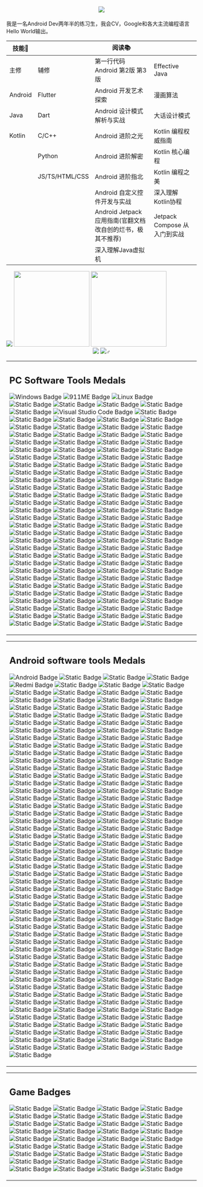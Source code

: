 <h1 align="center"> 
  <a href="https://sunguoqi.com/"> 
    <img src="https://readme-typing-svg.herokuapp.com/?lines=欢迎光临，大佬的点击让我的Github蓬荜生辉!&center=true&size=15"> 
  </a> 
</h1>

我是一名Android Dev两年半的练习生，我会CV，Google和各大主流编程语言Hello World输出。

<!-- 阅读书籍 -->
| 技能🌳    |                | 阅读📚                                   |                        |
|---------|----------------|----------------------------------------|------------------------|
| 主修      | 辅修             | 第一行代码 Android 第2版 第3版                  | Effective Java         |
| Android | Flutter        | Android 开发艺术探索                         | 漫画算法                   |
| Java    | Dart           | Android 设计模式解析与实战                      | 大话设计模式                 |
| Kotlin  | C/C++          | Android 进阶之光                           | Kotlin 编程权威指南          |
|         | Python         | Android 进阶解密                           | Kotlin 核心编程            |
|         | JS/TS/HTML/CSS | Android 进阶指北                           | Kotlin 编程之美            |
|         |                | Android 自定义控件开发与实战                     | 深入理解Kotlin协程           |
|         |                | Android Jetpack 应用指南(官翻文档改自创的烂书，极其不推荐) | Jetpack Compose 从入门到实战 |
|         |                | 深入理解Java虚拟机                            |                        |


<div>
  <!--个性签名-->
  <img src="https://quotes-github-readme.vercel.app/api?type=horizontal&theme=monokai&quote=人生如棋，一步三思，落子无悔。&author=数星星的少年郎">
  <!-- 统计卡片 -->
  <img height="200px" width=”50%“ src="https://github-readme-stats.vercel.app/api?username=TooWhiteT&show_icons=true&count_private=true&hide=contribs,issues&theme=vue-dark&include_all_commits=true&bg_color=140DEG,4facfe,00f2fe&hide_border=true&locale=cn&icon_color=00f2fe&text_color=ffffff&title_color=e2af598"/>
  <img height="200px" width=”50%“ src="https://github-readme-stats.vercel.app/api/top-langs/?username=TooWhiteT&layout=compact&hide_title=true&bg_color=140DEG,4facfe,00f2fe&hide_border=true&text_color=ffffff"/>
</div>
<!-- 访问数据-->
<div align="center">
  <img src="https://komarev.com/ghpvc/?username=TooWhiteT&amp;label=Views&amp;color=0e75b6&amp;style=flat"style="max-width: 100%;">
  <img src="https://badges.pufler.dev/visits/TooWhiteT/TooWhiteT?color=black&logo=github&style=flat-square">♂
</div>

<!--电脑端
图标地址https://www.shields.io/badges
图标地址https://simpleicons.org/
设置示例
URL  https://img.shields.io/badge/Magisk%20%E9%9D%A2%E5%85%B7-%2368BC71
Markdown  ![Static Badge](https://img.shields.io/badge/Magisk%20%E9%9D%A2%E5%85%B7-%2368BC71)
HTML  <img alt="Static Badge" src="https://img.shields.io/badge/Magisk%20%E9%9D%A2%E5%85%B7-%2368BC71">
参数  
badgeContent   Magisk 面具-#68BC71 
-->
<table><td>
<H2>PC Software Tools Medals</H2>

![Windows Badge](https://img.shields.io/badge/Windows-0078D6?logo=windows&logoColor=fff&style=flat)
![911ME Badge](https://img.shields.io/badge/%E9%9B%B7%E7%A5%9E%20911%20ME-%23541BAE?logo=Alienware&logoColor=white)
![Linux Badge](https://img.shields.io/badge/Linux-FCC624?logo=linux&logoColor=000&style=flat)
![Static Badge](https://img.shields.io/badge/Kali%20Linux-%23557C94?logo=Kali%20Linux&logoColor=white)
![Static Badge](https://img.shields.io/badge/RedHat%20Linux-%23EE0000?logo=RedHat%20Linux&logoColor=white)
![Static Badge](https://img.shields.io/badge/ubunto%20Linux-%23E95420?logo=ubuntu%20Linux&logoColor=white)
![Static Badge](https://img.shields.io/badge/Deepin%20Linux-%23007CFF?logo=Deepin%20Linux&logoColor=white)
![Static Badge](https://img.shields.io/badge/Telegram%20Desktop-%2326A5E4?logo=Telegram&logoColor=white)
![Visual Studio Code Badge](https://img.shields.io/badge/Visual%20Studio%20Code-007ACC?logo=visualstudiocode&logoColor=fff&style=flat)
![Static Badge](https://img.shields.io/badge/Arch%20Linux-%231793D1?logo=Arch%20Linux&logoColor=white)
![Static Badge](https://img.shields.io/badge/GitHub%20Desktop-%23181717?logo=GitHub&logoColor=white)
![Static Badge](https://img.shields.io/badge/VMware%20Workstation%20Pro%20%E8%99%9A%E6%8B%9F%E6%9C%BA-%23607078?logoColor=white)
![Static Badge](https://img.shields.io/badge/Tencent%20QQ-%23EB1923?logo=tencentqq&logoColor=white)
![Static Badge](https://img.shields.io/badge/WeChat-%2307C160?logo=wechat&logoColor=white)
![Static Badge](https://img.shields.io/badge/YouDao%20%E6%9C%89%E9%81%93%E7%BF%BB%E8%AF%91-%23FF0000?logoColor=white)
![Static Badge](https://img.shields.io/badge/WGestures%20%20%E9%BC%A0%E6%A0%87%E6%89%8B%E5%8A%BF-%2340AEF0?logoColor=white)
![Static Badge](https://img.shields.io/badge/uTools%20%20%E8%B6%85%E7%BA%A7%E9%9D%A2%E6%9D%BF-%230C0C0E?logoColor=white)
![Static Badge](https://img.shields.io/badge/To%20Desk%20%E8%BF%9C%E7%A8%8B%E6%8E%A7%E5%88%B6-%2340AEF0?logoColor=white)
![Static Badge](https://img.shields.io/badge/HuoRong%20%E7%81%AB%E7%BB%92%E7%94%B5%E8%84%91%E7%AE%A1%E5%AE%B6-%23FF9E0F?logoColor=white)
![Static Badge](https://img.shields.io/badge/FxSound%20%E9%9F%B3%E6%95%88%E5%9D%87%E8%A1%A1%E5%99%A8-%23000000?logoColor=white)
![Static Badge](https://img.shields.io/badge/Spacedesk%20%E6%97%A0%E7%BA%BF%E6%8B%93%E5%B1%95%E5%B1%8F%E5%B9%95-%23006600?logoColor=white)
![Static Badge](https://img.shields.io/badge/Snipaste%20%E5%BF%AB%E6%8D%B7%E6%88%AA%E5%9B%BE-%2341454A?logoColor=white)
![Static Badge](https://img.shields.io/badge/Clipdiary%20%E5%89%AA%E5%88%87%E6%9D%BF%E5%8E%86%E5%8F%B2-%23FFA500?logoColor=white)
![Static Badge](https://img.shields.io/badge/Xshell%20%E7%BB%88%E7%AB%AF%E8%BF%9E%E6%8E%A5-%23006600?logoColor=white)
![Static Badge](https://img.shields.io/badge/AutoHideDesktopicon%20%E9%9A%90%E8%97%8F%E6%A1%8C%E9%9D%A2%E5%9B%BE%E6%A0%87-%23541BAE?logoColor=white)
![Static Badge](https://img.shields.io/badge/Clash%20VPN%E8%BF%9E%E6%8E%A5-%23A5915F?logoColor=white)
![Static Badge](https://img.shields.io/badge/Xunfei%20%E8%AE%AF%E9%A3%9E%E8%BE%93%E5%85%A5%E6%B3%95-%23003DFF?logoColor=white)
![Static Badge](https://img.shields.io/badge/TanChuangDingWei%20%E7%A8%8B%E5%BA%8F%E7%BB%88%E6%AD%A2%E5%99%A8-%23003DFF?logoColor=white)
![Static Badge](https://img.shields.io/badge/Alist%20%E4%BA%91%E7%9B%98%E6%8C%82%E8%BD%BD-%235A0EF8?logoColor=white)
![Static Badge](https://img.shields.io/badge/Backiee%20%E9%AB%98%E6%B8%85%E5%A3%81%E7%BA%B8-%23FF0000?logoColor=white)
![Static Badge](https://img.shields.io/badge/BookxNote%20%E7%94%B5%E5%AD%90%E4%B9%A6%E9%98%85%E8%AF%BB%E5%99%A8-%2300A98F?logoColor=white)
![Static Badge](https://img.shields.io/badge/Everything%20%E6%96%87%E4%BB%B6%E6%90%9C%E7%B4%A2-%23FF9E0F?logoColor=white)
![Static Badge](https://img.shields.io/badge/SecureCRT%20%E7%BB%88%E7%AB%AF%E8%BF%9E%E6%8E%A5-%23000B1D?logoColor=white)
![Static Badge](https://img.shields.io/badge/ScreenRecorder%20%E8%A7%86%E9%A2%91%E6%A0%BC%E5%BC%8F%E8%BD%AC%E6%8D%A2-%235A45FF?logoColor=white)
![Static Badge](https://img.shields.io/badge/DnsJumper%20DNS%E4%BC%98%E9%80%89-%230ABF53?logoColor=white)
![Static Badge](https://img.shields.io/badge/Notepad3%20%E7%AE%80%E5%8D%95%E9%AB%98%E4%BA%AE%E6%96%87%E6%9C%AC%E7%BC%96%E8%BE%91%E5%99%A8-%23FF0000?logoColor=white)
![Static Badge](https://img.shields.io/badge/Bandicame%20%E7%8F%AD%E8%BF%AA%E5%BD%95%E5%B1%8F-%23FF5A00?logoColor=white)
![Static Badge](https://img.shields.io/badge/Windows%2011%20Manager%20%E7%B3%BB%E7%BB%9F%E7%AE%A1%E7%90%86-%23A100FF?logoColor=white)
![Static Badge](https://img.shields.io/badge/MemReduct%20%E5%86%85%E5%AD%98%E6%B8%85%E7%90%86-%2383B81A?logoColor=white)
![Static Badge](https://img.shields.io/badge/Microsoft%20Edge%20%E6%B5%8F%E8%A7%88%E5%99%A8-%23006600?logoColor=white)
![Static Badge](https://img.shields.io/badge/FireFox%20%E6%B5%8F%E8%A7%88%E5%99%A8-%23FF0000?logoColor=white)
![Static Badge](https://img.shields.io/badge/QQmusic%20QQ%E9%9F%B3%E4%B9%90-%2383B81A?logoColor=white)
![Static Badge](https://img.shields.io/badge/Dock%20%E7%8A%B6%E6%80%81%E6%A0%8F%E4%BC%98%E5%8C%96-%23A100FF?logoColor=white)
![Static Badge](https://img.shields.io/badge/Trays%20%E7%8A%B6%E6%80%81%E6%A0%8F%E9%80%8F%E6%98%8E-%2331A8FF?logoColor=white)
![Static Badge](https://img.shields.io/badge/Iqiyi%20%E7%88%B1%E5%A5%87%E8%89%BA%E4%B8%87%E8%83%BD%E6%92%AD%E6%94%BE%E5%99%A8-%230ABF53?logoColor=white)
![Static Badge](https://img.shields.io/badge/Potplayer%20%E4%B8%87%E8%83%BD%E6%92%AD%E6%94%BE%E5%99%A8-%2302458D?logoColor=white)
![Static Badge](https://img.shields.io/badge/Steam%20%E6%B8%B8%E6%88%8F%E5%B9%B3%E5%8F%B0-%237D00FF?logo=steam&logoColor=white)
![Static Badge](https://img.shields.io/badge/WPS%20Office%20%E5%8A%9E%E5%85%AC%E5%B7%A5%E5%85%B7-%23FC4C02?logoColor=white)
![Static Badge](https://img.shields.io/badge/Gitmind%20%E6%80%9D%E7%BB%B4%E5%AF%BC%E5%9B%BE-%23FF9E0F?logoColor=white)
![Static Badge](https://img.shields.io/badge/Git%20%E7%89%88%E6%9C%AC%E6%8E%A7%E5%88%B6-%23F05032?logo=Git&logoColor=white)
![Static Badge](https://img.shields.io/badge/Thunder%20%E8%BF%85%E9%9B%B7-%230085CA?logoColor=white)
![Static Badge](https://img.shields.io/badge/Xftp%20%E6%96%87%E4%BB%B6%E4%BC%A0%E8%BE%93-%23006600?logoColor=white)
![Static Badge](https://img.shields.io/badge/WangYi%20Music%20%E7%BD%91%E6%98%93%E4%BA%91%E9%9F%B3%E4%B9%90-%23FF0000?logoColor=white)
![Static Badge](https://img.shields.io/badge/VNC%20Viewer%20%E8%99%9A%E6%8B%9F%E7%BD%91%E7%BB%9C%E6%8E%A7%E5%88%B6%E5%8F%B0-%23000000?logoColor=white)
![Static Badge](https://img.shields.io/badge/Tencent%20Meet%20%E8%85%BE%E8%AE%AF%E4%BC%9A%E8%AE%AE-%23512BD4?logoColor=white)
![Static Badge](https://img.shields.io/badge/FirPE%20%E7%B3%BB%E7%BB%9F%E9%A2%84%E5%AE%89%E8%A3%85-%230170FE?logoColor=white)
![Static Badge](https://img.shields.io/badge/BlueStacks%20%E5%AE%89%E5%8D%93%E6%A8%A1%E6%8B%9F%E5%99%A8-%2383B81A?logoColor=white)
![Static Badge](https://img.shields.io/badge/Leidian%20%E9%9B%B7%E7%94%B5%E5%AE%89%E5%8D%93%E6%A8%A1%E6%8B%9F%E5%99%A8-%23FF9E0F?logoColor=white)
![Static Badge](https://img.shields.io/badge/VirtualDrivemaster%20%E8%99%9A%E6%8B%9F%E5%85%89%E9%A9%B1-%23FF4747?logoColor=white)
![Static Badge](https://img.shields.io/badge/Cisco%20Packet%20Tracer%20%E6%80%9D%E7%A7%91%E7%BD%91%E7%BB%9C%E6%A8%A1%E6%8B%9F%E5%99%A8-%230ABF53?logoColor=white)
![Static Badge](https://img.shields.io/badge/H3C%20Cloud%20Lab%20%E5%8D%8E%E4%B8%89%E7%BD%91%E7%BB%9C%E6%A8%A1%E6%8B%9F%E5%99%A8-%23C22127?logoColor=white)
![Static Badge](https://img.shields.io/badge/Eclipse%20IDE%20%20IDE%E5%BC%80%E5%8F%91%E5%B7%A5%E5%85%B7-%23A81C7D?logoColor=white)
![Static Badge](https://img.shields.io/badge/Fiddler%20%E7%BD%91%E7%BB%9C%E5%97%85%E6%8E%A2%E5%99%A8-%2368A51C?logoColor=white)
![Static Badge](https://img.shields.io/badge/CSNAS%20%E7%A7%91%E6%9D%A5%E7%BD%91%E7%BB%9C%E5%88%86%E6%9E%90-%23A8B9CC?logoColor=white)
![Static Badge](https://img.shields.io/badge/V2ray%20VPN%E8%BF%9E%E6%8E%A5-%230052CC?logoColor=white)
![Static Badge](https://img.shields.io/badge/Rengong%20Desktop%20%E4%BA%8C%E6%AC%A1%E5%85%83%E4%BA%BA%E5%B7%A5%E6%A1%8C%E9%9D%A2-%230062AD?logoColor=white)
![Static Badge](https://img.shields.io/badge/Bitdock%20%E5%B7%A5%E5%85%B7%E6%A0%8F%E4%BC%98%E5%8C%96-%23EE6123?logoColor=white)
![Static Badge](https://img.shields.io/badge/GNS3%20%E7%BD%91%E7%BB%9C%E4%BB%BF%E7%9C%9F-%2300DD00?logoColor=white)
![Static Badge](https://img.shields.io/badge/Wireshark%20%E7%BD%91%E7%BB%9C%E5%88%86%E6%9E%90-%23EE3322?logoColor=white)
![Static Badge](https://img.shields.io/badge/MSY2%20%20Linux%20%E7%BB%88%E7%AB%AF%E5%A4%96%E5%A3%B3-%2377216F?logoColor=white)
![Static Badge](https://img.shields.io/badge/Nmap%20%E7%BD%91%E7%BB%9C%E6%89%AB%E6%8F%8F-%2300C244?logoColor=white)
![Static Badge](https://img.shields.io/badge/Pycharm%20%E4%BB%A3%E7%A0%81%E7%BC%96%E8%BE%91%E5%99%A8-%23000000?logoColor=white)
![Static Badge](https://img.shields.io/badge/Specinker%20%E9%9F%B3%E4%B9%90%E5%8F%AF%E8%A7%86%E5%8C%96-%23FF0000?logoColor=white)
![Static Badge](https://img.shields.io/badge/TypeEasy%20%E9%87%91%E5%B1%B1%E6%89%93%E5%AD%97%E9%80%9A-%23FF9E0F?logoColor=white)
![Static Badge](https://img.shields.io/badge/WSL%20%E5%AE%89%E5%8D%93%E5%AD%90%E7%B3%BB%E7%BB%9F-%2368BC71?logoColor=white)
![Static Badge](https://img.shields.io/badge/StarWind%20V2V%20Converter%20%E9%95%9C%E5%83%8F%E8%BD%AC%E6%8D%A2-%239999FF?logoColor=white)
![Static Badge](https://img.shields.io/badge/Virtualbox%20%E5%BC%80%E6%BA%90%E8%99%9A%E6%8B%9F%E6%9C%BA-%237E4DD2?logoColor=white)
![Static Badge](https://img.shields.io/badge/ADB%20%E5%AE%89%E5%8D%93%E8%B0%83%E8%AF%95%E6%A1%A5-%2300B388?logoColor=white)
![Static Badge](https://img.shields.io/badge/Lively%20Wallpaper%20%E5%BC%80%E6%BA%90%E8%A7%86%E9%A2%91%E5%A3%81%E7%BA%B8-%23E9568E?logoColor=white)
![Static Badge](https://img.shields.io/badge/Collithel%20Windows%20%E8%B6%85%E7%BA%A7%E7%AE%A1%E7%90%86%E5%99%A8-%239146FF?logoColor=white)
![Static Badge](https://img.shields.io/badge/Chipgenius%20USB%E8%8A%AF%E7%89%87%E6%A3%80%E6%B5%8B-%233DDC84?logoColor=white)
![Static Badge](https://img.shields.io/badge/IDM%20%E7%BD%91%E7%BB%9C%E4%B8%8B%E8%BD%BD%E5%99%A8-%230033FF?logoColor=white)
![Static Badge](https://img.shields.io/badge/AOMEIPartAssist%20%E5%82%B2%E6%A2%85%E5%88%86%E5%8C%BA-%233399FF?logoColor=white)
![Static Badge](https://img.shields.io/badge/DiskGenius%20%E5%A4%A9%E6%89%8D%E5%88%86%E5%8C%BA-%23F8DC75?logoColor=white)
![Static Badge](https://img.shields.io/badge/Rufus%20%E5%90%AF%E5%8A%A8U%E7%9B%98%E5%88%B6%E4%BD%9C%E5%99%A8-%230D96F6?logoColor=white)
![Static Badge](https://img.shields.io/badge/HEU%20KMS%20%20%E7%B3%BB%E7%BB%9F%E6%BF%80%E6%B4%BB-%231904DA?logoColor=white)
![Static Badge](https://img.shields.io/badge/Process%20Lasso%20%E8%BF%9B%E7%A8%8B%E4%BC%98%E5%8C%96-%2349B48A?logoColor=white)
![Static Badge](https://img.shields.io/badge/UltraISO%20%E9%95%9C%E5%83%8F%E5%88%B6%E4%BD%9C-%23FF5A00?logoColor=white)
![Static Badge](https://img.shields.io/badge/SQLiteSpy%20%E6%95%B0%E6%8D%AE%E5%BA%93%E7%AE%A1%E7%90%86-%2313AFF0?logoColor=white)
![Static Badge](https://img.shields.io/badge/WinBin2Iso%20%E4%BA%8C%E8%BF%9B%E5%88%B6%E8%BD%AC%E9%95%9C%E5%83%8F-%23E40046?logoColor=white)
![Static Badge](https://img.shields.io/badge/Quicker%20%E5%BF%AB%E9%80%9F%E5%90%AF%E5%8A%A8%E5%99%A8-%233884FF?logoColor=white)
![Static Badge](https://img.shields.io/badge/QuickCut%20%E5%BC%80%E6%BA%90%E8%A7%86%E9%A2%91%E5%A4%84%E7%90%86-%23ECD53F?logoColor=white)
![Static Badge](https://img.shields.io/badge/Directory%20Monitor%20%E6%96%87%E4%BB%B6%E5%A4%B9%E7%9B%91%E8%A7%86-%23FF0000?logoColor=white)
![Static Badge](https://img.shields.io/badge/ScreenToGif%20%E5%8A%A8%E6%80%81%E5%9B%BE%E7%89%87%E5%88%B6%E4%BD%9C-%239999FF?logoColor=white)
![Static Badge](https://img.shields.io/badge/MarineAquarium%20%E6%B5%B7%E5%BA%95%E4%B8%96%E7%95%8C%E5%B1%8F%E5%B9%95%E4%BF%9D%E6%8A%A4-%230DBDFF?logoColor=white)
![Static Badge](https://img.shields.io/badge/Shadow%20Defender%20%E5%BD%B1%E5%AD%90%E7%B3%BB%E7%BB%9F-%237E4DD2?logoColor=white)
![Static Badge](https://img.shields.io/badge/Enigmavb%20%E5%8D%95%E5%90%AF%E5%8A%A8%E7%A8%8B%E5%BA%8F%E5%88%B6%E4%BD%9C-%23FF0000?logoColor=white)
![Static Badge](https://img.shields.io/badge/HttpDataServer%20%E7%BD%91%E7%BB%9C%E6%96%87%E4%BB%B6%E6%9C%8D%E5%8A%A1%E5%99%A8-%234053D6?logoColor=white)
![Static Badge](https://img.shields.io/badge/Appserv%20%20PHP%20%E7%BD%91%E9%A1%B5%E6%9E%B6%E7%AB%99%E5%B7%A5%E5%85%B7%E7%BB%84%E5%90%88%E5%8C%85-%23FF4F8B?logoColor=white)
![Static Badge](https://img.shields.io/badge/Aida64%20%E6%80%A7%E8%83%BD%E6%B5%8B%E8%AF%95-%23FF6A00?logoColor=white)
![Static Badge](https://img.shields.io/badge/Wiztree%20Portable%20%E6%96%87%E4%BB%B6%E7%9B%AE%E5%BD%95%E5%88%86%E6%9E%90-%23232F3E?logoColor=white)
![Static Badge](https://img.shields.io/badge/WifiInfoView%20%E6%97%A0%E7%BA%BF%E7%BD%91%E7%BB%9C%E4%BF%A1%E6%81%AF%E6%9F%A5%E7%9C%8B-%23569A31?logoColor=white)
![Static Badge](https://img.shields.io/badge/LostMyPassword%20%E5%AF%86%E7%A0%81%E6%89%BE%E5%9B%9E-%233DDC84?logoColor=white)
![Static Badge](https://img.shields.io/badge/Motrix%20%E7%BD%91%E7%BB%9C%E4%B8%8B%E8%BD%BD%E5%99%A8-%23DD0031?logoColor=white)
![Static Badge](https://img.shields.io/badge/Xdown%20%E7%BD%91%E7%BB%9C%E4%B8%8B%E8%BD%BD%E5%99%A8-%23173B3F?logoColor=white)
![Static Badge](https://img.shields.io/badge/BitComet%20%E7%BD%91%E7%BB%9C%E4%B8%8B%E8%BD%BD%E5%99%A8-%23A81C7D?logoColor=white)
![Static Badge](https://img.shields.io/badge/Gnirehtet%20USB%E7%BD%91%E7%BB%9C%E5%85%B1%E4%BA%AB-%23A81C7D?logoColor=white)
![Static Badge](https://img.shields.io/badge/Dism%20%E9%95%9C%E5%83%8F%E7%AE%A1%E7%90%86-%23E8E8E8?logoColor=white)
![Static Badge](https://img.shields.io/badge/WPD%20%E6%9D%83%E9%99%90%E7%AE%A1%E7%90%86-%23FDEE21?logoColor=white)
![Static Badge](https://img.shields.io/badge/WTGA%20U%E7%9B%98%E7%B3%BB%E7%BB%9F-%23E6526F?logoColor=white)
![Static Badge](https://img.shields.io/badge/Ventoy%20U%E7%9B%98%E7%B3%BB%E7%BB%9F-%23F09D13?logoColor=white)
![Static Badge](https://img.shields.io/badge/7zip%20%E5%BC%80%E6%BA%90%E5%8E%8B%E7%BC%A9%E5%8C%85%E7%AE%A1%E7%90%86%E5%99%A8-%23ED145B?logoColor=white)
![Static Badge](https://img.shields.io/badge/Keyda%20%E9%94%AE%E7%9B%98%E9%9F%B3%E6%95%88-%23311C87?logoColor=white)
![Static Badge](https://img.shields.io/badge/Letasoft%20Sound%20Booster%20%E9%9F%B3%E9%87%8F%E6%94%BE%E5%A4%A7%E5%99%A8-%23231F20?logoColor=white)
![Static Badge](https://img.shields.io/badge/TUPortable%20%E5%B9%B2%E5%87%80%E5%8D%B8%E8%BD%BD%E7%A8%8B%E5%BA%8F-%23F09D13?logoColor=white)
![Static Badge](https://img.shields.io/badge/ProjectEye%20%E4%BD%BF%E7%94%A8%E6%97%B6%E9%97%B4%E6%8F%90%E9%86%92-%23FDEE21?logoColor=white)
![Static Badge](https://img.shields.io/badge/WinFR%20%E6%95%B0%E6%8D%AE%E6%81%A2%E5%A4%8D-%23311C87?logoColor=white)
![Static Badge](https://img.shields.io/badge/ScreenWings%20%E9%98%B2%E5%BD%95%E5%B1%8F-%239933CC?logoColor=white)
![Static Badge](https://img.shields.io/badge/Baidu%20Pan%20%E7%99%BE%E5%BA%A6%E7%BD%91%E7%9B%98-%23F8DC75?logoColor=white)
![Static Badge](https://img.shields.io/badge/Aliyundrive%20%E9%98%BF%E9%87%8C%E7%BD%91%E7%9B%98-%230D96F6?logoColor=white)
![Static Badge](https://img.shields.io/badge/XunLei%20Pan%20%E8%BF%85%E9%9B%B7%E7%BD%91%E7%9B%98-%23EF7B4D?logoColor=white)
![Static Badge](https://img.shields.io/badge/Quark%20Pan%20%E5%A4%B8%E5%85%8B%E7%BD%91%E7%9B%98-%2368A51C?logoColor=white)
<td>
</table>

<!--安卓徽章
图标地址https://www.shields.io/badges
图标地址https://simpleicons.org/
设置示例
URL  https://img.shields.io/badge/Magisk%20%E9%9D%A2%E5%85%B7-%2368BC71
Markdown  ![Static Badge](https://img.shields.io/badge/Magisk%20%E9%9D%A2%E5%85%B7-%2368BC71)
HTML  <img alt="Static Badge" src="https://img.shields.io/badge/Magisk%20%E9%9D%A2%E5%85%B7-%2368BC71">
参数  
badgeContent   Magisk 面具-#68BC71 
-->
<table><td>
<H2>Android software tools Medals</H2>

![Android Badge](https://img.shields.io/badge/Android-%233DDC84?logo=Android&logoColor=white)
![Static Badge](https://img.shields.io/badge/Xiaomi%20Pad%205%20for%20Windows%2FAndroid-%2329F1FB?logo=SourceHut&logoColor=white)
![Static Badge](https://img.shields.io/badge/Xiaomi%20Buds%204%20Pro-%23BC52EE?logo=xiaomi&logoColor=white)
![Static Badge](https://img.shields.io/badge/Redmi%20Watch%203-%23FF6900?logo=xiaomi&logoColor=white)
![Redmi Badge](https://img.shields.io/badge/Redmi%20K50%20Ultra-%23FF6550?logo=xiaomi&logoColor=white)
![Static Badge](https://img.shields.io/badge/Redmi%20K30-%23FF6900?logo=xiaomi&logoColor=white)
![Static Badge](https://img.shields.io/badge/Redmi%20Note%207-%23FF6900?logo=xiaomi&logoColor=white)
![Static Badge](https://img.shields.io/badge/Redmi%20Note%204-%23FF6900?logo=xiaomi&logoColor=white)
![Static Badge](https://img.shields.io/badge/Redmi%20Note-%23FF6900?logo=xiaomi&logoColor=white)
![Static Badge](https://img.shields.io/badge/Xiaomi%202A-%23FF6900?logo=xiaomi&logoColor=white)
![Static Badge](https://img.shields.io/badge/FV%E6%82%AC%E6%B5%AE%E7%90%83-%23C925D1?logoColor=white)
![Static Badge](https://img.shields.io/badge/BookxNote%20%E7%94%B5%E5%AD%90%E4%B9%A6%E9%98%85%E8%AF%BB%E5%99%A8-%23512BD4?logoColor=white)
![Static Badge](https://img.shields.io/badge/Muviz%20Edge%20%E9%9F%B3%E4%B9%90%E5%8F%AF%E8%A7%86%E5%8C%96-%2340AEF0?logoColor=white)
![Static Badge](https://img.shields.io/badge/OffScreen%20%E4%BD%BF%E7%94%A8%E6%97%B6%E9%97%B4%E6%8F%90%E9%86%92-%23ECD53F?logoColor=white)
![Static Badge](https://img.shields.io/badge/Termux%20%E8%B6%85%E7%BA%A7%E7%BB%88%E7%AB%AF-%23000000?logoColor=white)
![Static Badge](https://img.shields.io/badge/DNS%20Changer%20DNS%E5%88%87%E6%8D%A2-%23EF2D5E?logoColor=white)
![Static Badge](https://img.shields.io/badge/DevCheck%20%E7%B3%BB%E7%BB%9F%E4%BF%A1%E6%81%AF-%23071D49?logoColor=white)
![Static Badge](https://img.shields.io/badge/WiFiAnalyzer%20%E6%97%A0%E7%BA%BF%E7%BD%91%E7%BB%9C%E6%9F%A5%E7%9C%8B-%2300A98F?logoColor=white)
![Static Badge](https://img.shields.io/badge/LocalSend%20%E5%B1%80%E5%9F%9F%E7%BD%91%E6%96%87%E4%BB%B6%E5%85%B1%E4%BA%AB-%23FF0000?logoColor=white)
![Static Badge](https://img.shields.io/badge/Magisk%20Root%E9%9D%A2%E5%85%B7-%2383B81A?logoColor=white)
![Static Badge](https://img.shields.io/badge/Edge%20%E6%B5%8F%E8%A7%88%E5%99%A8-%230085CA?logoColor=white)
![Static Badge](https://img.shields.io/badge/GitMind%20%E6%80%9D%E7%BB%B4%E5%AF%BC%E5%9B%BE-%2334567C?logoColor=white)
![Static Badge](https://img.shields.io/badge/Sharik%20%E5%B1%80%E5%9F%9F%E7%BD%91%E6%96%87%E4%BB%B6%E5%88%86%E4%BA%AB-%23000000?logoColor=white)
![Static Badge](https://img.shields.io/badge/ToDesk%20%E8%BF%9C%E7%A8%8B%E6%8E%A7%E5%88%B6-%23008FC7?logoColor=white)
![Static Badge](https://img.shields.io/badge/IDM%2B%20%E7%BD%91%E7%BB%9C%E4%B8%8B%E8%BD%BD%E5%99%A8-%23FF0000?logoColor=white)
![Static Badge](https://img.shields.io/badge/Clash%20VPN%E8%BF%9E%E6%8E%A5-%23071D49?logoColor=white)
![Static Badge](https://img.shields.io/badge/VPN%20%E7%83%AD%E7%82%B9-%238D73B0)
![Static Badge](https://img.shields.io/badge/AnXray%20VPN%E8%BF%9E%E6%8E%A5-%23FF9E0F?logoColor=white)
![Static Badge](https://img.shields.io/badge/KSWEB%20%E7%BD%91%E7%BB%9C%E5%BC%80%E5%8F%91%E6%9C%8D%E5%8A%A1%E5%99%A8-%23EA4AAA)
![Static Badge](https://img.shields.io/badge/Gmail%20%E8%B0%B7%E6%AD%8C%E9%82%AE%E7%AE%B1-%239999FF?logoColor=white)
![Static Badge](https://img.shields.io/badge/Play%20Store%20%E8%B0%B7%E6%AD%8C%E5%95%86%E5%BA%97-%2368BC71?logoColor=white)
![Static Badge](https://img.shields.io/badge/TapTap%20%E6%B8%B8%E6%88%8F%E5%95%86%E5%BA%97-%23892CA0?logoColor=white)
![Static Badge](https://img.shields.io/badge/APKPure%20%E8%BD%AF%E4%BB%B6%E5%95%86%E5%BA%97-%2334E27A?logoColor=white)
![Static Badge](https://img.shields.io/badge/Telegram%20%E5%B0%8F%E9%A3%9E%E6%9C%BA-%235A45FF?logoColor=white)
![Static Badge](https://img.shields.io/badge/Twitter%20%E6%8E%A8%E7%89%B9-%23FF0000?logoColor=white)
![Static Badge](https://img.shields.io/badge/You%20Tube%20%E6%B2%B9%E7%AE%A1-%23FF61F6?logoColor=white)
![Static Badge](https://img.shields.io/badge/PornHub%20%E9%BB%84%E8%89%B2-%23FF9A00?logoColor=white)
![Static Badge](https://img.shields.io/badge/BiliBili%20%E5%93%94%E5%93%A9%E5%93%94%E5%93%A9-%233584E3?logoColor=white)
![Static Badge](https://img.shields.io/badge/TIkTok%20%E6%8A%96%E9%9F%B3-%2377216F?logoColor=white)
![Static Badge](https://img.shields.io/badge/Linux%20Man%20%20Linux%20%E5%91%BD%E4%BB%A4-%239999FF?logoColor=white)
![Static Badge](https://img.shields.io/badge/F_Droid%20%E5%BA%94%E7%94%A8%E5%95%86%E5%BA%97-%23FF3366?logoColor=white)
![Static Badge](https://img.shields.io/badge/JuiceSSH%20%E5%8A%A0%E5%AF%86%E8%BF%9E%E6%8E%A5-%230ABF53?logoColor=white)
![Static Badge](https://img.shields.io/badge/VNC%20Viewer%20%E8%99%9A%E6%8B%9F%E6%98%BE%E7%A4%BA%E5%99%A8-%230B2343?logoColor=white)
![Static Badge](https://img.shields.io/badge/VMOS%20Pro%20%E5%AE%89%E5%8D%93%E8%99%9A%E6%8B%9F%E6%9C%BA-%23C22127?logoColor=white)
![Static Badge](https://img.shields.io/badge/Open2share%20%E5%BC%80%E6%94%BE%E5%88%86%E4%BA%AB%E6%96%87%E4%BB%B6-%237A1FA2?logoColor=white)
![Static Badge](https://img.shields.io/badge/Shizuku%20ADB%E6%9D%83%E9%99%90%E6%8E%A7%E5%88%B6-%2300B388?logoColor=white)
![Static Badge](https://img.shields.io/badge/Fake%20Location%20%E4%BD%8D%E7%BD%AE%E6%A8%A1%E6%8B%9F-%23FFDF6F?logoColor=white)
![Static Badge](https://img.shields.io/badge/VIPER%20HiFi%20%E6%97%A0%E6%8D%9F%E9%9F%B3%E4%B9%90-%2300B265?logoColor=white)
![Static Badge](https://img.shields.io/badge/Magisk%20%E9%9D%A2%E5%85%B7-%2368BC71)
![Static Badge](https://img.shields.io/badge/LSPosed%20%E8%80%81%E8%89%B2%E8%83%9A%E6%A8%A1%E5%9D%97-%23FF0082?logoColor=white)
![Static Badge](https://img.shields.io/badge/Cemiuiler%20MIUI%E7%B3%BB%E7%BB%9F%E4%BC%98%E5%8C%96-%2334567C?logoColor=%2334567C)
![Static Badge](https://img.shields.io/badge/Cleaner%20%E5%AD%98%E5%82%A8%E9%9A%94%E7%A6%BB-%239999FF)
![Static Badge](https://img.shields.io/badge/%E9%9A%90%E8%97%8F%E5%BA%94%E7%94%A8%E5%88%97%E8%A1%A8-%23D0271D)
![Static Badge](https://img.shields.io/badge/Applist%20Detector%20%E9%9A%90%E8%97%8F%E5%BA%94%E7%94%A8%E5%88%97%E8%A1%A8%E6%A3%80%E6%B5%8B-%2331A8FF)
![Static Badge](https://img.shields.io/badge/%E7%AE%97%E6%B3%95%E5%8A%A9%E6%89%8B%20%E8%B0%83%E8%AF%95%E5%B7%A5%E5%85%B7-%23ED2B88)
![Static Badge](https://img.shields.io/badge/%E9%9A%90%E8%97%8F%E6%9C%80%E8%BF%91%E4%BB%BB%E5%8A%A1-%23FFA500)
![Static Badge](https://img.shields.io/badge/AppRetention%20%E5%BA%94%E7%94%A8%E5%90%8E%E5%8F%B0%E4%BF%9D%E6%B4%BB-%2301FF95)
![Static Badge](https://img.shields.io/badge/webview%E4%B8%8A%E9%95%BF%E6%8C%89%E5%A4%8D%E5%88%B6%E9%93%BE%E6%8E%A5-%2340D1F5)
![Static Badge](https://img.shields.io/badge/Blocker%20%E8%BD%AF%E4%BB%B6%E5%8C%85%E7%AE%A1%E7%90%86%E5%99%A8-%233DDC84)
![Static Badge](https://img.shields.io/badge/%E5%88%9B%E5%BB%BA%E5%BF%AB%E6%8D%B7%E6%96%B9%E5%BC%8F-%2331A8FF)
![Static Badge](https://img.shields.io/badge/Dia%20%E5%AF%B9%E8%AF%9D%E6%A1%86%E5%BC%BA%E5%88%B6%E5%8F%96%E6%B6%88-%23F8991C)
![Static Badge](https://img.shields.io/badge/Guise%20%E8%AE%BE%E5%A4%87%E5%8F%82%E6%95%B0%E4%BF%AE%E6%94%B9-%23ED1C24)
![Static Badge](https://img.shields.io/badge/App%20Cloner%20%E5%BA%94%E7%94%A8%E5%85%8B%E9%9A%86-%2302A9FF)
![Static Badge](https://img.shields.io/badge/Inspeckage%20%E5%8A%A8%E6%80%81%E5%88%86%E6%9E%90%E5%B7%A5%E5%85%B7-%23FCBFBD)
![Static Badge](https://img.shields.io/badge/Wakey%20%E5%B1%8F%E5%B9%95%E5%B8%B8%E4%BA%AE-%23BC52EE)
![Static Badge](https://img.shields.io/badge/%E6%98%9F%E7%A9%BA%E8%AF%AD%E9%9F%B3%E7%A7%80%20%E8%B0%83%E7%94%A8%E6%96%87%E6%9C%AC%E8%AF%AD%E9%9F%B3%E6%9C%97%E8%AF%BB-%23F47216)
![Static Badge](https://img.shields.io/badge/Scene%20Root%E7%B3%BB%E7%BB%9F%E4%BC%98%E5%8C%96-%2300CCBC?logoColor=white)
![Static Badge](https://img.shields.io/badge/LX%20Music%20%E8%90%BD%E9%9B%AA%E9%9F%B3%E4%B9%90-%236CADDF?logoColor=white)
![Static Badge](https://img.shields.io/badge/Listen%201%20%E9%9F%B3%E4%B9%90%E5%BA%93-%231955FF?logoColor=white)
![Static Badge](https://img.shields.io/badge/M3u8loader%20%E5%9C%A8%E7%BA%BF%E8%A7%86%E9%A2%91%E4%B8%8B%E8%BD%BD%E5%99%A8-%2392003B?logoColor=white)
![Static Badge](https://img.shields.io/badge/Authenticator%20%20%E5%BE%AE%E8%BD%AF%E8%BA%AB%E4%BB%BD%E8%AE%A4%E8%AF%81%E5%99%A8-%2300F200?logoColor=white)
![Static Badge](https://img.shields.io/badge/Mushrooms%20app%20%E8%98%91%E8%8F%87%E7%9F%A5%E8%AF%86-%23F8C300?logoColor=white)
![Static Badge](https://img.shields.io/badge/Knots%203D%20%E7%BB%B3%E7%BB%93%E7%9F%A5%E8%AF%86-%23A50034?logoColor=white)
![Static Badge](https://img.shields.io/badge/Atlas%20%E4%BA%BA%E4%BD%93%E7%BB%93%E6%9E%84%E5%9B%BE-%23F46800)
![Static Badge](https://img.shields.io/badge/Human%20body%20(female)%20%20%E4%BA%BA%E4%BD%93%E7%BB%93%E6%9E%84%E5%9B%BE%E5%A5%B3-%23F46800)
![Static Badge](https://img.shields.io/badge/Human%20body%20(male)%20%20%E4%BA%BA%E4%BD%93%E7%BB%93%E6%9E%84%E5%9B%BE%E7%94%B7-%23F46800)
![Static Badge](https://img.shields.io/badge/Spacedesk%20%E6%97%A0%E7%BA%BF%E6%8B%93%E5%B1%95%E5%B1%8F%E5%B9%95-spacedesk?logoColor=white)
![Static Badge](https://img.shields.io/badge/PCAPdroid%20mitm%20%E6%B5%81%E9%87%8F%E6%95%B0%E6%8D%AE%E8%A7%A3%E5%AF%86-%23A70023?logoColor=white)
![Static Badge](https://img.shields.io/badge/Alook%20%E6%94%B6%E8%97%8F%E5%AF%BC%E8%88%AA%E6%B5%8F%E8%A7%88%E5%99%A8-%23007A73?logoColor=white)
![Static Badge](https://img.shields.io/badge/TIM%20QQ%E5%8A%9E%E5%85%AC%E7%89%88-%23FF9900?logoColor=white)
![Static Badge](https://img.shields.io/badge/%E5%B8%83%E4%B8%81%E6%89%AB%E6%8F%8F-%23FFF000?logoColor=white)
![Static Badge](https://img.shields.io/badge/%E6%89%8B%E6%9C%BAPPT-%23F01A30?logoColor=white)
![Static Badge](https://img.shields.io/badge/%E8%BF%9C%E7%A8%8B%E8%A7%A3%E9%94%81-%23F40552?logoColor=white)
![Static Badge](https://img.shields.io/badge/%E6%A3%80%E6%91%84-%2300AEEF?logoColor=white)
![Static Badge](https://img.shields.io/badge/%E5%B0%8FX%E5%88%86%E8%BA%AB-%233D03A7?logoColor=white)
![Static Badge](https://img.shields.io/badge/%E7%9F%AD%E4%BF%A1%E8%BD%AC%E5%8F%91%E5%99%A8-%23F2712B?logoColor=white)
![Static Badge](https://img.shields.io/badge/%E7%BA%A2%E5%8C%85%E7%8C%8E%E6%89%8B-%23FCEF40?logoColor=white)
![Static Badge](https://img.shields.io/badge/%E4%B8%AD%E5%9B%BD%E5%9C%B0%E5%9B%BE-%237F5AB6?logoColor=white)
![Static Badge](https://img.shields.io/badge/AGC%20gcam84%20%E8%B0%B7%E6%AD%8C%E7%9B%B8%E6%9C%BA-%232378FF96)
![Static Badge](https://img.shields.io/badge/LMC8.4%20GoogleCameraEngR15%20%E8%B0%B7%E6%AD%8C%E7%9B%B8%E6%9C%BA-%232378FF96)
![Static Badge](https://img.shields.io/badge/LMC8.4%20GoogleCameraEngR18F1%20%E8%B0%B7%E6%AD%8C%E7%9B%B8%E6%9C%BA-%232378FF96)
![Static Badge](https://img.shields.io/badge/samsung_ruler%20%E8%B0%B7%E6%AD%8C%E7%9B%B8%E6%9C%BA-%232378FF96)
![Static Badge](https://img.shields.io/badge/%E8%AF%95%E5%8F%91%E5%9E%8B%E7%9B%B8%E6%9C%BA-%232378FF96)
![Static Badge](https://img.shields.io/badge/ProCCD%20%E7%9B%B8%E6%9C%BA-%232378FF96)
![Static Badge](https://img.shields.io/badge/FIMO%20%E7%9B%B8%E6%9C%BA-%232378FF96)
![Static Badge](https://img.shields.io/badge/ReLens%20%E7%9B%B8%E6%9C%BA-%232378FF96)
![Static Badge](https://img.shields.io/badge/OldRoll%20%E7%9B%B8%E6%9C%BA-%232378FF96)
![Static Badge](https://img.shields.io/badge/Binoculars%2035x%20zoom%20%E7%9B%B8%E6%9C%BA-%232378FF96)
![Static Badge](https://img.shields.io/badge/%E9%9A%90%E7%A7%98%E7%9B%B8%E6%9C%BA-%232378FF96)
![Static Badge](https://img.shields.io/badge/%E7%8E%A9%E7%BE%8E%E7%9B%B8%E6%9C%BA-%232378FF96)
![Static Badge](https://img.shields.io/badge/%E7%9B%91%E6%8E%A7%E7%9B%B8%E6%9C%BA-%232378FF96)
![Static Badge](https://img.shields.io/badge/%E9%92%88%E5%AD%94%E6%8E%A2%E6%B5%8B%E5%99%A8%20%E7%9B%B8%E6%9C%BA-%232378FF96)
![Static Badge](https://img.shields.io/badge/%E5%B9%BF%E8%A7%92%E7%9B%B8%E6%9C%BA-%232378FF96)
![Static Badge](https://img.shields.io/badge/%E7%A9%BF%E6%90%AD-%2366E3FF?logoColor=white)
![Static Badge](https://img.shields.io/badge/%E5%8F%91%E5%9E%8B%E9%85%B7%E9%85%B7-%2300AFAA?logoColor=white)
![Static Badge](https://img.shields.io/badge/%E8%99%9A%E6%8B%9F%E8%AF%95%E8%A1%A3%E9%97%B4-%23FD3A5C?logoColor=white)
![Static Badge](https://img.shields.io/badge/%E9%9D%92%E8%97%A4%E4%B9%8B%E6%81%8B-%23FF4088?logoColor=white)
![Static Badge](https://img.shields.io/badge/%E9%BB%91%E8%80%B3-%23825794?logoColor=white)
![Static Badge](https://img.shields.io/badge/%E5%8F%AF%E8%AF%9D-%23E89313?logoColor=white)
![Static Badge](https://img.shields.io/badge/%E4%B8%80%E4%B8%AA-%23004994?logoColor=white)
![Static Badge](https://img.shields.io/badge/%E4%B8%8B%E5%8E%A8%E6%88%BF-%230D61FF?logoColor=white)
![Static Badge](https://img.shields.io/badge/%E9%A6%99%E5%93%88%E8%8F%9C%E8%B0%B1-%2325A162?logoColor=white)
![Static Badge](https://img.shields.io/badge/%E8%B1%86%E6%9E%9C%E7%BE%8E%E9%A3%9F-%23FFB3C7?logoColor=white)
![Static Badge](https://img.shields.io/badge/%E5%AE%B6%E5%B8%B8%E8%8F%9C%E5%81%9A%E6%B3%95-%23008080?logoColor=white)
![Static Badge](https://img.shields.io/badge/%E6%80%A5%E6%95%91%E6%89%8B%E5%86%8C-%23EF3939?logoColor=white)
![Static Badge](https://img.shields.io/badge/%E7%88%B1%E4%B8%AD%E5%8C%BB-%237F52FF?logoColor=white)
![Static Badge](https://img.shields.io/badge/%E4%B8%AD%E5%9B%BD%E6%B3%95%E5%BE%8B%E6%B3%95%E8%A7%84-%23990000?logoColor=white)
![Static Badge](https://img.shields.io/badge/%E7%8B%90%E7%8C%B4%E6%B5%8F%E8%A7%88%E5%99%A8-%237719AA?logoColor=white)
![Static Badge](https://img.shields.io/badge/%E9%85%B7%E5%AE%89-%235A6AB1?logoColor=white)
![Static Badge](https://img.shields.io/badge/%E8%B0%81%E5%96%9D%E9%85%92-%23660066?logoColor=white)
![Static Badge](https://img.shields.io/badge/%E5%A9%9A%E7%A4%BC%E7%BA%AA-%23E0234E?logoColor=white)
![Static Badge](https://img.shields.io/badge/%E6%AF%8F%E6%97%A5%E6%9F%A5%E7%BB%8F-%231CE783?logoColor=white)
![Static Badge](https://img.shields.io/badge/%E5%BE%AE%E8%AF%BB%E5%9C%A3%E7%BB%8F-%231F1E37?logoColor=white)
![Static Badge](https://img.shields.io/badge/%E4%B8%BB%E5%86%85%E5%9C%A3%E7%BB%8F-%2300FF00?logoColor=white)
![Static Badge](https://img.shields.io/badge/%E6%AF%8F%E6%97%A5%E7%81%B5%E4%BF%AE-%2396D7E8?logoColor=white)
![Static Badge](https://img.shields.io/badge/%E5%94%AF%E7%8B%AC%E5%9C%A3%E7%BB%8F-%23FF3900?logoColor=white)
![Static Badge](https://img.shields.io/badge/%E6%81%A9%E5%85%B8365-%23FFE033?logoColor=white)
![Static Badge](https://img.shields.io/badge/%E6%92%A9%E5%A6%B9%E5%AE%9D%E5%85%B8-%23FF66AA?logoColor=white)
![Static Badge](https://img.shields.io/badge/%E7%A6%8F%E9%9F%B3%E8%BD%BB%E9%9F%B3%E4%B9%90-%23F38020?logoColor=white)
![Static Badge](https://img.shields.io/badge/%E9%85%B7%E7%8B%97%E6%A6%82%E5%BF%B5%E7%89%88-%23F46A54?logoColor=white)
![Static Badge](https://img.shields.io/badge/%E7%BD%91%E6%98%93%E4%BA%91%E9%9F%B3%E4%B9%90-%23DD6620?logoColor=white)
![Static Badge](https://img.shields.io/badge/QQ%E9%9F%B3%E4%B9%90-%23575757?logoColor=white)
![Static Badge](https://img.shields.io/badge/%E9%85%B7%E7%8B%97%E9%9F%B3%E4%B9%90-%2309D3AC?logoColor=white)
![Static Badge](https://img.shields.io/badge/%E6%B5%AE%E6%B5%AE%E9%9B%B7%E8%BE%BE-%2323D96C?logoColor=white)
![Static Badge](https://img.shields.io/badge/%E5%BE%AE%E4%BF%A1-%23E9568E?logoColor=white)
![Static Badge](https://img.shields.io/badge/%E5%B8%86%E4%B9%A6-%23569A31?logoColor=white)
![Static Badge](https://img.shields.io/badge/%E8%BF%85%E9%9B%B7-%230078D2?logoColor=white)
![Static Badge](https://img.shields.io/badge/%E5%BD%A2%E8%89%B2-%23ED1C24?logoColor=white)
![Static Badge](https://img.shields.io/badge/%E5%B0%8F%E4%B9%A0%E6%83%AF-%23FFFF64)
![Static Badge](https://img.shields.io/badge/%E8%BF%9C%E7%A6%BB%E6%89%8B%E6%9C%BA-%23FFFF64)
![Static Badge](https://img.shields.io/badge/%E6%95%B0%E6%8D%AE%E5%A4%87%E4%BB%BD-%23ED1C24?logoColor=white)
![Static Badge](https://img.shields.io/badge/%E6%96%B0%E6%9C%BA%E8%A1%A8%20%E5%B1%8F%E4%BF%9D-%238D73B0)
![Static Badge](https://img.shields.io/badge/Fliclo%E7%BF%BB%E9%A1%B5%E6%97%B6%E9%92%9F%20%E5%B1%8F%E4%BF%9D-%238D73B0)
![Static Badge](https://img.shields.io/badge/%E9%9D%99%E9%BB%98%E4%B9%8B%E9%92%9F%20%E5%B1%8F%E4%BF%9D-%238D73B0)
![Static Badge](https://img.shields.io/badge/%E6%A4%92%E7%9B%90%E9%9F%B3%E4%B9%90-%23231F20?logoColor=white)
![Static Badge](https://img.shields.io/badge/%E5%BF%AB%E9%80%9F%E6%90%9C%E7%B4%A2-%23F44A53?logoColor=white)
![Static Badge](https://img.shields.io/badge/%E8%B0%B7%E6%AD%8C%E7%BF%BB%E8%AF%91-%23DDE072?logoColor=white)
![Static Badge](https://img.shields.io/badge/%E8%BD%BB%E5%90%AF%E5%8A%A8-%2349B48A?logoColor=white)
![Static Badge](https://img.shields.io/badge/QQ%E9%82%AE%E7%AE%B1-%23FDEE21?logoColor=white)
![Static Badge](https://img.shields.io/badge/%E8%85%BE%E8%AE%AF%E4%BC%9A%E8%AE%AE-%230E85CD?logoColor=white)
![Static Badge](https://img.shields.io/badge/%E6%88%92%E8%89%B2%E5%85%A8%E4%B9%A6-%23990000?logoColor=white)
![Static Badge](https://img.shields.io/badge/%E7%8A%B6%E6%80%81%E6%A0%8F%E6%AD%8C%E8%AF%8D-%23009FDB?logoColor=white)
![Static Badge](https://img.shields.io/badge/MT%E7%AE%A1%E7%90%86%E5%99%A8-%23000000?logoColor=white)
![Static Badge](https://img.shields.io/badge/ES%E6%96%87%E4%BB%B6%E6%B5%8F%E8%A7%88%E5%99%A8-%235A29E4?logoColor=white)
![Static Badge](https://img.shields.io/badge/%E5%A5%A5%E7%BB%B4%E4%BA%92%E5%8A%A8%E5%9C%B0%E5%9B%BE-%2366595C?logoColor=white)
![Static Badge](https://img.shields.io/badge/%E7%88%B1%E7%8E%A9%E6%9C%BA%E5%B7%A5%E5%85%B7%E7%AE%B1-%23E7157B?logoColor=white)
![Static Badge](https://img.shields.io/badge/%E7%BB%99%E6%9C%AA%E6%9D%A5%E5%86%99%E5%B0%81%E4%BF%A1-%2300CEC8?logoColor=white)
![Static Badge](https://img.shields.io/badge/%E7%BD%91%E7%BB%9C%E7%99%BE%E5%AE%9D%E7%AE%B1-%230AC18E?logoColor=white)
![Static Badge](https://img.shields.io/badge/%E5%8E%9F%E7%A5%9E%E6%A1%8C%E5%AE%A0-%235A45FF)
![Static Badge](https://img.shields.io/badge/Shimeji%20%E6%A1%8C%E9%9D%A2%E5%AE%A0%E7%89%A9-%23FF61F6)
![Static Badge](https://img.shields.io/badge/%E5%85%BD%E8%80%B3%E5%8A%A9%E6%89%8B-%237E4DD2)
![Static Badge](https://img.shields.io/badge/Live2DViewerEX%20%E5%8F%AF%E4%BA%92%E5%8A%A82D%E6%A1%8C%E9%9D%A2-%23FFDF6F)
![Static Badge](https://img.shields.io/badge/backiee%20%E5%A3%81%E7%BA%B8-%235ECE71)
![Static Badge](https://img.shields.io/badge/%E9%80%8F%E6%98%8E%E5%B1%8F%E5%B9%95%20%E5%A3%81%E7%BA%B8-%239013FE)
![Static Badge](https://img.shields.io/badge/%E9%80%8F%E6%98%8E%E5%B1%8F%E5%B9%95%20%E5%A3%81%E7%BA%B8-%239013FE)
![Static Badge](https://img.shields.io/badge/%E5%9C%B0%E7%90%833D%E5%8A%A8%E6%80%81%E5%A3%81%E7%BA%B8-%239013FE)
![Static Badge](https://img.shields.io/badge/%E6%88%91%E5%9C%A83D%E7%9A%84%E5%90%8D%E5%AD%97%E5%8A%A8%E6%80%81%E5%A3%81%E7%BA%B8-%239013FE)
![Static Badge](https://img.shields.io/badge/%E9%B1%BC%E6%B1%A0%E5%8A%A8%E6%80%81%E5%A3%81%E7%BA%B8-%239013FE)
![Static Badge](https://img.shields.io/badge/%E4%BA%BA%E5%B7%A5%E6%A1%8C%E9%9D%A2%E5%8A%A8%E6%80%81%E5%A3%81%E7%BA%B8-%239013FE)
![Static Badge](https://img.shields.io/badge/%E7%9F%A9%E9%98%B5%E5%8A%A8%E6%80%81%E5%A3%81%E7%BA%B8-%239013FE)
![Static Badge](https://img.shields.io/badge/DYNAMIC%20EARTH%20%E5%8A%A8%E6%80%81%E5%A3%81%E7%BA%B8-%239013FE)
![Static Badge](https://img.shields.io/badge/Aris%20%E9%BB%91%E5%AE%A2%E7%BB%88%E7%AB%AF%E6%A1%8C%E9%9D%A2-%239013FE)
![Static Badge](https://img.shields.io/badge/BETTA%20120HZ%20%E5%8A%A8%E6%80%81%E5%A3%81%E7%BA%B8-%239013FE)
![Static Badge](https://img.shields.io/badge/Darkify%20%E6%B7%B1%E8%89%B2%E5%A3%81%E7%BA%B8-%239013FE)
![Static Badge](https://img.shields.io/badge/Constellations%20Live%20Wallpaper%20%E5%8A%A8%E6%80%81%E5%A3%81%E7%BA%B8-%239013FE)
![Static Badge](https://img.shields.io/badge/A%E5%B1%8F%E5%8A%A8%E6%80%81%E5%A3%81%E7%BA%B8-%239013FE)
![Static Badge](https://img.shields.io/badge/%E5%85%83%E6%B0%94%E8%B4%B4%E8%B4%B4%20%E5%A3%81%E7%BA%B8-%239013FE)
![Static Badge](https://img.shields.io/badge/%E5%85%83%E6%B0%94%E5%A3%81%E7%BA%B8-%239013FE)
![Static Badge](https://img.shields.io/badge/%E8%B5%9B%E5%8D%9A%E5%A5%B3%E5%8F%8B-%23C925D1)
![Static Badge](https://img.shields.io/badge/VRoid%20%E4%BA%8C%E6%AC%A1%E5%85%83%E6%A8%A1%E5%9E%8B%E5%88%B6%E4%BD%9C-%230078D2)
![Static Badge](https://img.shields.io/badge/QR%20Generator%20%26%20Scanner%20%E4%BA%8C%E7%BB%B4%E7%A0%81%E5%88%B6%E4%BD%9C-%2349B48A)
![Static Badge](https://img.shields.io/badge/%E8%A7%86%E9%A2%91%E5%8E%8B%E7%BC%A9-%2301FF95)
![Static Badge](https://img.shields.io/badge/%E9%9F%B3%E4%B9%90%E5%89%AA%E8%BE%91%E5%A4%A7%E5%B8%88-%237952B3)
![Static Badge](https://img.shields.io/badge/Photoshop%20Express%20%E7%85%A7%E7%89%87%E7%BC%96%E8%BE%91%E5%99%A8-%23F26822)
![Static Badge](https://img.shields.io/badge/ViPER4Android%20%E9%9F%B3%E4%B9%90%E5%9D%87%E8%A1%A1%E5%99%A8-%2323E8E8E8)
![Static Badge](https://img.shields.io/badge/%E4%BD%8E%E9%9F%B3%E5%8A%A9%E6%8E%A8%E5%99%A8%E5%92%8C%E5%A3%B0%E9%9F%B3%E5%A2%9E%E5%BC%BA%E5%99%A8-%2323E8E8E8)
![Static Badge](https://img.shields.io/badge/Poweramp%20%E9%9F%B3%E4%B9%90%E5%9D%87%E8%A1%A1%E5%99%A8-%2323E8E8E8)
![Static Badge](https://img.shields.io/badge/%E7%88%B1%E5%8F%91%E7%94%B5-%23FF9C42)
![Static Badge](https://img.shields.io/badge/%E8%BD%AF%E7%9C%A0%E7%9C%A0%20%E4%BF%AE%E8%BA%AB%E5%85%BB%E5%BF%83-%2366CCBC)
![Static Badge](https://img.shields.io/badge/Now%E6%AD%A3%E5%BF%B5%E5%86%A5%E6%83%B3%20%E4%BF%AE%E8%BA%AB%E5%85%BB%E5%BF%83-%2366CCBC)
![Static Badge](https://img.shields.io/badge/%E5%91%A8%E5%85%AC%E8%A7%A3%E6%A2%A6%20%E4%BF%AE%E8%BA%AB%E5%85%BB%E5%BF%83-%2366CCBC)
![Static Badge](https://img.shields.io/badge/%E6%9C%A8%E9%B1%BC%E5%BF%B5%E4%BD%9B%E5%8A%A9%E6%89%8B%20%E4%BF%AE%E8%BA%AB%E5%85%BB%E5%BF%83-%2366CCBC)
![Static Badge](https://img.shields.io/badge/%E6%99%BA%E8%B0%B1%E6%B8%85%E8%A8%80%20AI%E5%A4%A7%E6%A8%A1%E5%9E%8B-%2358CC02)
![Static Badge](https://img.shields.io/badge/%E9%80%9A%E4%B9%89%E5%8D%83%E9%97%AE%20AI%E5%A4%A7%E6%A8%A1%E5%9E%8B-%2358CC02)
![Static Badge](https://img.shields.io/badge/%E8%AE%AF%E9%A3%9E%E6%98%9F%E7%81%AB%20AI%E5%A4%A7%E6%A8%A1%E5%9E%8B-%2358CC02)
![Static Badge](https://img.shields.io/badge/%E6%96%87%E5%BF%83%E4%B8%80%E8%A8%80%20AI%E5%A4%A7%E6%A8%A1%E5%9E%8B-%2358CC02)
![Static Badge](https://img.shields.io/badge/%E6%9C%89%E4%B8%BA%E7%AC%94%E8%AE%B0-%23FF5500)
![Static Badge](https://img.shields.io/badge/%E4%BA%AB%E5%81%9A%E7%AC%94%E8%AE%B0-%23FF5500)
![Static Badge](https://img.shields.io/badge/UpNote%20%E7%AC%94%E8%AE%B0-%23FF5500)
![Static Badge](https://img.shields.io/badge/%E6%80%9D%E6%BA%90%E7%AC%94%E8%AE%B0-%23FF5500)
![Static Badge](https://img.shields.io/badge/INKredible%20PRO%20%E7%AC%94%E8%AE%B0-%23FF5500)
</table>

<!--游戏徽章
图标地址https://www.shields.io/badges
图标地址https://simpleicons.org/
设置示例
URL  https://img.shields.io/badge/Magisk%20%E9%9D%A2%E5%85%B7-%2368BC71
Markdown  ![Static Badge](https://img.shields.io/badge/Magisk%20%E9%9D%A2%E5%85%B7-%2368BC71)
HTML  <img alt="Static Badge" src="https://img.shields.io/badge/Magisk%20%E9%9D%A2%E5%85%B7-%2368BC71">
参数  
badgeContent   Magisk 面具-#68BC71 
-->
<table><td>
<H2>Game Badges</H2>

![Static Badge](https://img.shields.io/badge/Richman-%E5%A4%A7%E5%AF%8C%E7%BF%81-%2321C25E?logoColor=white)
![Static Badge](https://img.shields.io/badge/Super%20Bunny%20Man-%E8%B6%85%E7%BA%A7%E5%85%94%E5%AD%90-%23FF6600?logoColor=white)
![Static Badge](https://img.shields.io/badge/Hill%20Climb%20Racing-%E7%99%BB%E5%B1%B1%E8%B5%9B%E8%BD%A6-%23FECE00?logoColor=white)
![Static Badge](https://img.shields.io/badge/Don't%20Tap%20The%20White%20Tile-%E5%88%AB%E8%B8%A9%E7%99%BD%E5%9D%97%E5%84%BF-%2361DAFB?logoColor=white)
![Static Badge](https://img.shields.io/badge/CarrotFantasy%20-%E4%BF%9D%E5%8D%AB%E8%90%9D%E5%8D%9C-%23EE0000?logoColor=white)
![Static Badge](https://img.shields.io/badge/Happy%20Cancellation-%E5%BC%80%E5%BF%83%E6%B6%88%E6%B6%88%E4%B9%90-%23FF7F7F?logoColor=white)
![Static Badge](https://img.shields.io/badge/Ski%20Safari-%E6%BB%91%E9%9B%AA%E5%A4%A7%E5%86%92%E9%99%A9-%2300C805?logoColor=white)
![Static Badge](https://img.shields.io/badge/Plants%20vs.%20Zombies-%E6%A4%8D%E7%89%A9%E5%A4%A7%E6%88%98%E5%83%B5%E5%B0%B8-%23525DDC?logoColor=white)
![Static Badge](https://img.shields.io/badge/Super%20Bomber%20Man-%E7%82%B8%E5%BC%B9%E8%B6%85%E4%BA%BA-%2357BCAD?logoColor=white)
![Static Badge](https://img.shields.io/badge/Fruit%20Ninja-%E6%B0%B4%E6%9E%9C%E5%BF%8D%E8%80%85-%23FFCB36?logoColor=white)
![Static Badge](https://img.shields.io/badge/Snake-%E8%B4%AA%E5%90%83%E8%9B%87-%2319A974?logoColor=white)
![Static Badge](https://img.shields.io/badge/Sokoban-%E6%8E%A8%E7%AE%B1%E5%AD%90-%230088FF?logoColor=white)
![Static Badge](https://img.shields.io/badge/MapleStory-%E5%86%92%E9%99%A9%E5%B2%9B-%23AA00FF?logoColor=white)
![Static Badge](https://img.shields.io/badge/Contra-%E9%AD%82%E6%96%97%E7%BD%97-%23026664?logoColor=white)
![Static Badge](https://img.shields.io/badge/Tetris-%E4%BF%84%E7%BD%97%E6%96%AF%E6%96%B9%E5%9D%97-%23F3702A?logoColor=white)
![Static Badge](https://img.shields.io/badge/Super%20Mario%20Bros-%E8%B6%85%E7%BA%A7%E9%A9%AC%E9%87%8C%E5%A5%A5%E5%85%84%E5%BC%9F-%23892CA0?logoColor=white)
![Static Badge](https://img.shields.io/badge/%E5%A4%A9%E5%A4%A9%E9%85%B7%E8%B7%91-%23009287?logoColor=white)
![Static Badge](https://img.shields.io/badge/%E6%97%B6%E7%A9%BA%E7%8C%8E%E4%BA%BA-%23E27152?logoColor=white)
![Static Badge](https://img.shields.io/badge/%E8%8A%82%E5%A5%8F%E5%A4%A7%E5%B8%88-%23DB7093?logoColor=white)
![Static Badge](https://img.shields.io/badge/%E6%8D%95%E9%B1%BC%E8%BE%BE%E4%BA%BA-%2338A1CE?logoColor=white)
![Static Badge](https://img.shields.io/badge/%E9%83%A8%E8%90%BD%E5%86%B2%E7%AA%81-%23B5B5B6?logoColor=white)
![Static Badge](https://img.shields.io/badge/%E7%8E%8B%E8%80%85%E8%8D%A3%E8%80%80-%23FFDA44?logoColor=white)
![Static Badge](https://img.shields.io/badge/%E7%90%83%E7%90%83%E5%A4%A7%E4%BD%9C%E6%88%98-%231BB91F?logoColor=white)
![Static Badge](https://img.shields.io/badge/%E8%B4%AA%E5%90%83%E8%9B%87%E5%A4%A7%E4%BD%9C%E6%88%98-%23FDB515?logoColor=white)
![Static Badge](https://img.shields.io/badge/%E6%9E%81%E9%80%9F%E5%8F%98%E8%89%B2%E9%BE%99-%237FE719)
![Static Badge](https://img.shields.io/badge/%E9%92%A2%E7%90%B4%E8%B7%B3%E4%B8%80%E8%B7%B3-%2352C0FF)
![Static Badge](https://img.shields.io/badge/%E5%88%BA%E6%BF%80%E6%88%98%E5%9C%BA-%2352C8HH?logoColor=white)
![Static Badge](https://img.shields.io/badge/Grand%20Theft%20Auto%20%EF%BC%9AVice%20City-%E4%BE%A0%E7%9B%97%E7%8C%8E%E8%BD%A6%E6%89%8B%EF%BC%9A%E7%BD%AA%E6%81%B6%E9%83%BD%E5%B8%82-%2366DEB1?logoColor=white)
![Static Badge](https://img.shields.io/badge/Grand%20Theft%20Auto%3ASan%20Andreas-%E4%BE%A0%E7%9B%97%E7%8C%8E%E8%BD%A6%E6%89%8B%EF%BC%9A%E5%9C%A3%E5%AE%89%E5%9C%B0%E6%96%AF%E5%88%97-%239F55FF?logoColor=white)
![Static Badge](https://img.shields.io/badge/Forza%20Horizon%205-%E5%9C%B0%E5%B9%B3%E7%BA%BF5-%230672CB?logoColor=white)
![Static Badge](https://img.shields.io/badge/Tom%20and%20Jerry-%E6%B1%A4%E5%A7%86%E7%8C%AB-%23007054)
![Static Badge](https://img.shields.io/badge/Piano%20Fire-%E9%92%A2%E7%90%B4%E4%B9%8B%E7%81%AB-%231E54B7)
![Static Badge](https://img.shields.io/badge/Townscaper-%E5%9F%8E%E9%95%87%E5%8F%A0%E5%8F%A0%E4%B9%90-%232FC774)
![Static Badge](https://img.shields.io/badge/2%20Player%20Games-%E5%8F%8C%E4%BA%BA%E6%B8%B8%E6%88%8F-%23FF7A59)
![Static Badge](https://img.shields.io/badge/Mini%20Metro-%E8%BF%B7%E4%BD%A0%E5%9C%B0%E9%93%81-%23FF4088)
![Static Badge](https://img.shields.io/badge/Brain%20It%20On!-%E8%84%91%E5%8A%9B%E9%A3%8E%E6%9A%B4-%2352C0FF)
</table>
